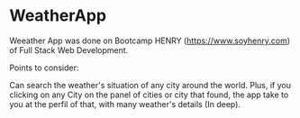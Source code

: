 # WeatherApp
Weeather App was done on Bootcamp HENRY (https://www.soyhenry.com) of Full Stack Web Development.

Points to consider:

Can search the weather's situation of any city around the world.
Plus, if you clicking on any City on the panel of cities or city that found, the app take to you at the perfil of that, with many weather's details (In deep). 




